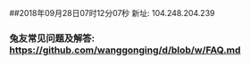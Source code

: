 ##2018年09月28日07时12分07秒 新址: 104.248.204.239
### 兔友常见问题及解答: https://github.com/wanggonging/d/blob/w/FAQ.md
